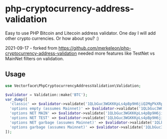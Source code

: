 # php-cryptocurrency-address-validation

Easy to use PHP Bitcoin and Litecoin address validator.
One day I will add other crypto currencies. Or how about you? :)

2021-09-17 - forked from https://github.com/merkeleon/php-cryptocurrency-address-validation needed more features like TestNet vs MainNet filters on validation.

## Usage

```php
use Vectorface\PhpCryptocurrencyAddressValidation\Validation;

$validator = Validation::make('BTC');
var_dump([
  'classic' => $validator->validate('1QLbGuc3WGKKKpLs4pBp9H6jiQ2MgPkXRp'),
  'options empty (assumes Mainnet)' => $validator->validate('1QLbGuc3WGKKKpLs4pBp9H6jiQ2MgPkXRp', []),
  'options NET MAIN' => $validator->validate('1QLbGuc3WGKKKpLs4pBp9H6jiQ2MgPkXRp', [ Validation::OPT_NET => Validation::MAINNET ]),
  'options NET TEST' => $validator->validate('1QLbGuc3WGKKKpLs4pBp9H6jiQ2MgPkXRp', [ Validation::OPT_NET => Validation::TESTNET ]),
  'options NET garbage (assumes Mainnet)' => $validator->validate('1QLbGuc3WGKKKpLs4pBp9H6jiQ2MgPkXRp', [ Validation::OPT_NET => 'blah' ]),
  'options garbage (assumes Mainnet)' => $validator->validate('1QLbGuc3WGKKKpLs4pBp9H6jiQ2MgPkXRp', [ 'hammer' => 'nail' ]),
]);

```
